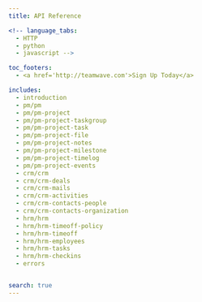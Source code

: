 ```yaml
---
title: API Reference

<!-- language_tabs:
  - HTTP
  - python
  - javascript -->

toc_footers:
  - <a href='http://teamwave.com'>Sign Up Today</a>

includes:
  - introduction
  - pm/pm
  - pm/pm-project
  - pm/pm-project-taskgroup
  - pm/pm-project-task
  - pm/pm-project-file
  - pm/pm-project-notes
  - pm/pm-project-milestone
  - pm/pm-project-timelog
  - pm/pm-project-events
  - crm/crm
  - crm/crm-deals
  - crm/crm-mails
  - crm/crm-activities
  - crm/crm-contacts-people
  - crm/crm-contacts-organization
  - hrm/hrm
  - hrm/hrm-timeoff-policy
  - hrm/hrm-timeoff
  - hrm/hrm-employees
  - hrm/hrm-tasks
  - hrm/hrm-checkins
  - errors


search: true
---
```


